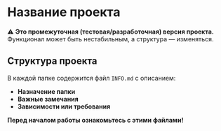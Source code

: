 # Название проекта  

⚠ **Это промежуточная (тестовая/разработочная) версия проекта.**  
Функционал может быть нестабильным, а структура — изменяться.  

## Структура проекта  
В каждой папке содержится файл `INFO.md` с описанием:  
- **Назначение папки**  
- **Важные замечания**  
- **Зависимости или требования**  

**Перед началом работы ознакомьтесь с этими файлами!**  
